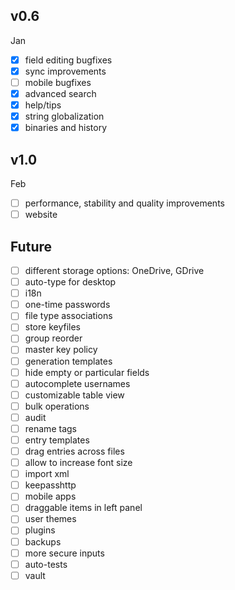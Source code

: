 ## v0.6
Jan
- [x] field editing bugfixes  
- [x] sync improvements
- [ ] mobile bugfixes
- [x] advanced search
- [x] help/tips
- [x] string globalization
- [x] binaries and history

## v1.0
Feb
- [ ] performance, stability and quality improvements
- [ ] website

## Future
- [ ] different storage options: OneDrive, GDrive
- [ ] auto-type for desktop
- [ ] i18n
- [ ] one-time passwords
- [ ] file type associations
- [ ] store keyfiles
- [ ] group reorder
- [ ] master key policy
- [ ] generation templates
- [ ] hide empty or particular fields
- [ ] autocomplete usernames
- [ ] customizable table view
- [ ] bulk operations
- [ ] audit
- [ ] rename tags
- [ ] entry templates
- [ ] drag entries across files
- [ ] allow to increase font size
- [ ] import xml
- [ ] keepasshttp
- [ ] mobile apps
- [ ] draggable items in left panel
- [ ] user themes
- [ ] plugins
- [ ] backups
- [ ] more secure inputs  
- [ ] auto-tests
- [ ] vault